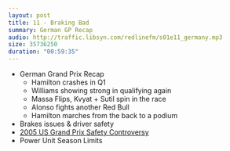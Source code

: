 ```yaml
---
layout: post
title: 11 - Braking Bad
summary: German GP Recap
audio: http://traffic.libsyn.com/redlinefm/s01e11_germany.mp3
size: 35736250
duration: "00:59:35"
---
```


* German Grand Prix Recap
  * Hamilton crashes in Q1
  * Williams showing strong in qualifying again
  * Massa Flips, Kvyat + Sutil spin in the race
  * Alonso fights another Red Bull
  * Hamilton marches from the back to a podium
* Brakes issues & driver safety
* [2005 US Grand Prix Safety Controversy](http://en.wikipedia.org/wiki/2005_United_States_Grand_Prix)
* Power Unit Season Limits

<!-- more --> 

<audio src="http://traffic.libsyn.com/redlinefm/s01e11_germany.mp3" preload="none" />

[Download MP3](http://traffic.libsyn.com/redlinefm/s01e11_germany.mp3)
